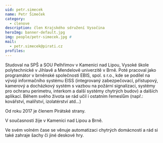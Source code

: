 ```yaml
---
uid: petr.simecek
name: Petr Šimeček
category:
  - clenove
description: člen Krajského sdružení Vysočina
heroImg: banner-default.jpg
img: people/petr-simecek.jpg #
mail:
  - petr.simecek@pirati.cz
profiles:
---
```


Studoval na SPŠ a SOU Pelhřimov v Kamenici nad Lipou, Vysoké škole polytechnické v Jihlavě a Mendelově univerzitě v Brně. Poté pracoval jako programátor v brněnské společnosti EBIS, spol. s r.o., kde se podílel na vývoji informačního systému EISS (integrovaný zabezpečovací, přístupový, kamerový a docházkový systém s vazbou na požární signalizaci, systémy pro ochranu perimetru, interkom a další systémy chytrých budov) a dalších aplikací. Během svého života se rád učil i ostatním řemeslům (např.: kovářství, malířství, izolatérství atd...)

Od roku 2017 je členem Pirátské strany.

V současnosti žije v Kamenici nad Lipou a Brně.

Ve svém volném čase se věnuje automatizaci chytrých domácností a rád si také zahraje šachy či jiné deskové hry.
